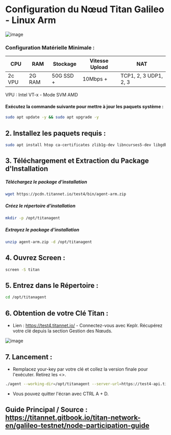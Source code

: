 # Configuration du Nœud Titan Galileo - Linux Arm

![image](https://github.com/user-attachments/assets/4c227290-b685-40f1-ae70-fe8524f85e3a)

### Configuration Matérielle Minimale :

| CPU      | RAM     | Stockage  | Vitesse Upload | NAT                |
|----------|---------|-----------|--------------|--------------------|
| 2c VPU   | 2G RAM  | 50G SSD + | 10Mbps +     | TCP1, 2, 3 UDP1, 2, 3 |

VPU : Intel VT-x - Mode SVM AMD


#### Exécutez la commande suivante pour mettre à jour les paquets système :

```bash
sudo apt update -y && sudo apt upgrade -y
```
## 2. Installez les paquets requis :

```bash
sudo apt install htop ca-certificates zlib1g-dev libncurses5-dev libgdbm-dev libnss3-dev tmux iptables curl nvme-cli git wget make jq libleveldb-dev build-essential pkg-config ncdu tar clang bsdmainutils lsb-release libssl-dev libreadline-dev libffi-dev jq gcc screen unzip lz4 -y
```

## 3. Téléchargement et Extraction du Package d'Installation

##### Téléchargez le package d'installation

```bash
wget https://pcdn.titannet.io/test4/bin/agent-arm.zip
```

##### Créez le répertoire d'installation

```bash
mkdir -p /opt/titanagent
```
##### Extrayez le package d'installation

```bash
unzip agent-arm.zip -d /opt/titanagent
```

## 4. Ouvrez Screen : 

```bash
screen -S titan
```

## 5. Entrez dans le Répertoire : 

```bash
cd /opt/titanagent
```

## 6. Obtention de votre Clé Titan : 

- Lien : https://test4.titannet.io/ - Connectez-vous avec Keplr. Récupérez votre clé depuis la section Gestion des Nœuds.

![image](https://github.com/user-attachments/assets/1e2864ef-ba38-43a1-800d-37093b3b5f73)

## 7. Lancement : 

- Remplacez your-key par votre clé et collez la version finale pour l'exécuter. Retirez les <>.

```bash
./agent --working-dir=/opt/titanagent --server-url=https://test4-api.titannet.io --key=<votre-clé>
```

- Vous pouvez quitter l'écran avec CTRL A + D.

## Guide Principal / Source : https://titannet.gitbook.io/titan-network-en/galileo-testnet/node-participation-guide
